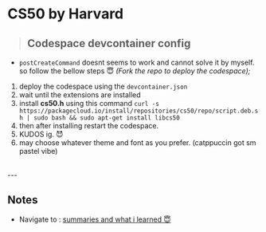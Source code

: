 # CS50 by Harvard

> ## Codespace devcontainer config
-  `postCreateCommand` doesnt seems to work and cannot solve it by myself. so follow the bellow steps 😇
*(Fork the repo to deploy the codespace);*
 01. deploy the codespace using the `devcontainer.json`
 02. wait until the extensions are installed 
 03. install <b>cs50.h</b> using this command `curl -s https://packagecloud.io/install/repositories/cs50/repo/script.deb.sh | sudo bash && sudo apt-get install libcs50`
 04. then after installing restart the codespace.
 05. KUDOS ig. 😈
 06. may choose whatever theme and font as you prefer. (catppuccin got sm pastel vibe)
<br>
---

## Notes

* Navigate to : [summaries and what i learned 😇](notes/)